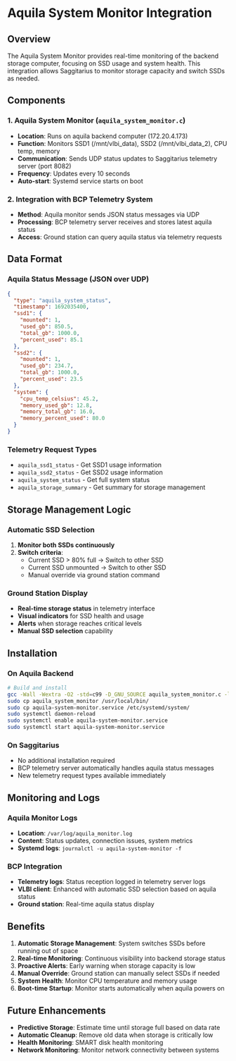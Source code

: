 # Aquila System Monitor Integration

## Overview

The Aquila System Monitor provides real-time monitoring of the backend storage computer, focusing on SSD usage and system health. This integration allows Saggitarius to monitor storage capacity and switch SSDs as needed.

## Components

### 1. Aquila System Monitor (`aquila_system_monitor.c`)
- **Location**: Runs on aquila backend computer (172.20.4.173)
- **Function**: Monitors SSD1 (/mnt/vlbi_data), SSD2 (/mnt/vlbi_data_2), CPU temp, memory
- **Communication**: Sends UDP status updates to Saggitarius telemetry server (port 8082)
- **Frequency**: Updates every 10 seconds
- **Auto-start**: Systemd service starts on boot

### 2. Integration with BCP Telemetry System
- **Method**: Aquila monitor sends JSON status messages via UDP
- **Processing**: BCP telemetry server receives and stores latest aquila status
- **Access**: Ground station can query aquila status via telemetry requests

## Data Format

### Aquila Status Message (JSON over UDP)
```json
{
  "type": "aquila_system_status",
  "timestamp": 1692035400,
  "ssd1": {
    "mounted": 1,
    "used_gb": 850.5,
    "total_gb": 1000.0,
    "percent_used": 85.1
  },
  "ssd2": {
    "mounted": 1,
    "used_gb": 234.7,
    "total_gb": 1000.0,
    "percent_used": 23.5
  },
  "system": {
    "cpu_temp_celsius": 45.2,
    "memory_used_gb": 12.8,
    "memory_total_gb": 16.0,
    "memory_percent_used": 80.0
  }
}
```

### Telemetry Request Types
- `aquila_ssd1_status` - Get SSD1 usage information
- `aquila_ssd2_status` - Get SSD2 usage information  
- `aquila_system_status` - Get full system status
- `aquila_storage_summary` - Get summary for storage management

## Storage Management Logic

### Automatic SSD Selection
1. **Monitor both SSDs continuously**
2. **Switch criteria**:
   - Current SSD > 80% full → Switch to other SSD
   - Current SSD unmounted → Switch to other SSD
   - Manual override via ground station command

### Ground Station Display
- **Real-time storage status** in telemetry interface
- **Visual indicators** for SSD health and usage
- **Alerts** when storage reaches critical levels
- **Manual SSD selection** capability

## Installation

### On Aquila Backend
```bash
# Build and install
gcc -Wall -Wextra -O2 -std=c99 -D_GNU_SOURCE aquila_system_monitor.c -lpthread -o aquila_system_monitor
sudo cp aquila_system_monitor /usr/local/bin/
sudo cp aquila-system-monitor.service /etc/systemd/system/
sudo systemctl daemon-reload
sudo systemctl enable aquila-system-monitor.service
sudo systemctl start aquila-system-monitor.service
```

### On Saggitarius
- No additional installation required
- BCP telemetry server automatically handles aquila status messages
- New telemetry request types available immediately

## Monitoring and Logs

### Aquila Monitor Logs
- **Location**: `/var/log/aquila_monitor.log`
- **Content**: Status updates, connection issues, system metrics
- **Systemd logs**: `journalctl -u aquila-system-monitor -f`

### BCP Integration
- **Telemetry logs**: Status reception logged in telemetry server logs
- **VLBI client**: Enhanced with automatic SSD selection based on aquila status
- **Ground station**: Real-time aquila status display

## Benefits

1. **Automatic Storage Management**: System switches SSDs before running out of space
2. **Real-time Monitoring**: Continuous visibility into backend storage status
3. **Proactive Alerts**: Early warning when storage capacity is low
4. **Manual Override**: Ground station can manually select SSDs if needed
5. **System Health**: Monitor CPU temperature and memory usage
6. **Boot-time Startup**: Monitor starts automatically when aquila powers on

## Future Enhancements

- **Predictive Storage**: Estimate time until storage full based on data rate
- **Automatic Cleanup**: Remove old data when storage is critically low
- **Health Monitoring**: SMART disk health monitoring
- **Network Monitoring**: Monitor network connectivity between systems
